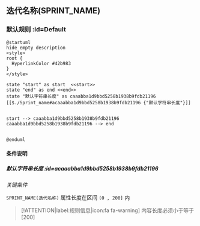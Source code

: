 ## 迭代名称(SPRINT_NAME) <!-- {docsify-ignore-all} -->

   

### 默认规则 :id=Default

```plantuml
@startuml
hide empty description
<style>
root {
  HyperlinkColor #42b983
}
</style>

state "start" as start  <<start>>
state "end" as end <<end>>
state "默认字符串长度" as caaabba1d9bbd5258b1938b9fdb21196 [[$./Sprint_name#acaaabba1d9bbd5258b1938b9fdb21196 {"默认字符串长度"}]]


start --> caaabba1d9bbd5258b1938b9fdb21196 
caaabba1d9bbd5258b1938b9fdb21196 --> end 


@enduml
```

#### 条件说明

##### 默认字符串长度 :id=acaaabba1d9bbd5258b1938b9fdb21196


*关键条件*


`SPRINT_NAME(迭代名称)` 属性长度在区间 `(0 , 200]` 内

> [!ATTENTION|label:规则信息|icon:fa fa-warning]
> 内容长度必须小于等于[200]








